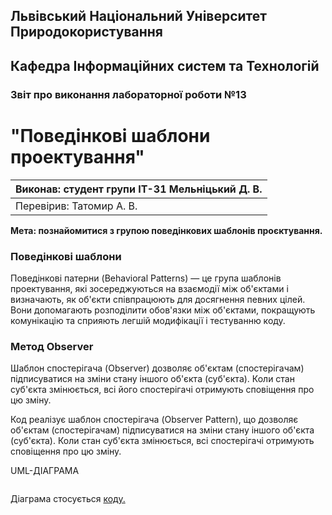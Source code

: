## Львівський Національний Університет Природокористування
## Кафедра Інформаційних систем та Технологій



### Звіт про виконання лабораторної роботи №13
# "Поведінкові шаблони проектування"



| Виконав: студент групи ІТ-31 Мельніцький Д. В.|
|-----------------------------------------------|
| Перевірив: Татомир А. В.                      | 



**Мета: познайомитися з групою поведінкових шаблонів проєктування.**



### **Поведінкові шаблони**
Поведінкові патерни (Behavioral Patterns) — це група шаблонів проектування, які зосереджуються на взаємодії між об'єктами і визначають, як об'єкти співпрацюють для досягнення певних цілей. Вони допомагають розподілити обов'язки між об'єктами, покращують комунікацію та сприяють легшій модифікації і тестуванню коду.

### **Метод Observer**
Шаблон спостерігача (Observer) дозволяє об'єктам (спостерігачам) підписуватися на зміни стану іншого об'єкта (суб'єкта). Коли стан суб'єкта змінюється, всі його спостерігачі отримують сповіщення про цю зміну.


Код реалізує шаблон спостерігача (Observer Pattern), що дозволяє об'єктам (спостерігачам) підписуватися на зміни стану іншого об'єкта (суб'єкта). Коли стан суб'єкта змінюється, всі спостерігачі отримують сповіщення про цю зміну.

UML-ДІАГРАМА
```mermaid

```

Діаграма стосується [коду.](./13.pattern_observer.py)

